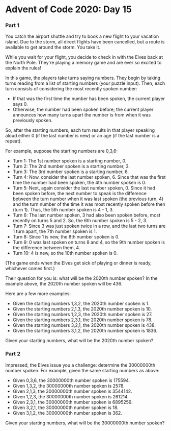 # Advent of Code 2020: Day 15
### Part 1
You catch the airport shuttle and try to book a new flight to your vacation island. Due to the storm, all direct flights have been cancelled, but a route is available to get around the storm. You take it.

While you wait for your flight, you decide to check in with the Elves back at the North Pole. They're playing a memory game and are ever so excited to explain the rules!

In this game, the players take turns saying numbers. They begin by taking turns reading from a list of starting numbers (your puzzle input). Then, each turn consists of considering the most recently spoken number:

*    If that was the first time the number has been spoken, the current player says 0.
*    Otherwise, the number had been spoken before; the current player announces how many turns apart the number is from when it was previously spoken.

So, after the starting numbers, each turn results in that player speaking aloud either 0 (if the last number is new) or an age (if the last number is a repeat).

For example, suppose the starting numbers are 0,3,6:

*    Turn 1: The 1st number spoken is a starting number, 0.
*    Turn 2: The 2nd number spoken is a starting number, 3.
*    Turn 3: The 3rd number spoken is a starting number, 6.
*    Turn 4: Now, consider the last number spoken, 6. Since that was the first time the number had been spoken, the 4th number spoken is 0.
*    Turn 5: Next, again consider the last number spoken, 0. Since it had been spoken before, the next number to speak is the difference between the turn number when it was last spoken (the previous turn, 4) and the turn number of the time it was most recently spoken before then (turn 1). Thus, the 5th number spoken is 4 - 1, 3.
*    Turn 6: The last number spoken, 3 had also been spoken before, most recently on turns 5 and 2. So, the 6th number spoken is 5 - 2, 3.
*    Turn 7: Since 3 was just spoken twice in a row, and the last two turns are 1 turn apart, the 7th number spoken is 1.
*    Turn 8: Since 1 is new, the 8th number spoken is 0.
*    Turn 9: 0 was last spoken on turns 8 and 4, so the 9th number spoken is the difference between them, 4.
*    Turn 10: 4 is new, so the 10th number spoken is 0.

(The game ends when the Elves get sick of playing or dinner is ready, whichever comes first.)

Their question for you is: what will be the 2020th number spoken? In the example above, the 2020th number spoken will be 436.

Here are a few more examples:

*    Given the starting numbers 1,3,2, the 2020th number spoken is 1.
*    Given the starting numbers 2,1,3, the 2020th number spoken is 10.
*    Given the starting numbers 1,2,3, the 2020th number spoken is 27.
*    Given the starting numbers 2,3,1, the 2020th number spoken is 78.
*    Given the starting numbers 3,2,1, the 2020th number spoken is 438.
*    Given the starting numbers 3,1,2, the 2020th number spoken is 1836.

Given your starting numbers, what will be the 2020th number spoken?

### Part 2
Impressed, the Elves issue you a challenge: determine the 30000000th number spoken. For example, given the same starting numbers as above:

*    Given 0,3,6, the 30000000th number spoken is 175594.
*    Given 1,3,2, the 30000000th number spoken is 2578.
*    Given 2,1,3, the 30000000th number spoken is 3544142.
*    Given 1,2,3, the 30000000th number spoken is 261214.
*    Given 2,3,1, the 30000000th number spoken is 6895259.
*    Given 3,2,1, the 30000000th number spoken is 18.
*    Given 3,1,2, the 30000000th number spoken is 362.

Given your starting numbers, what will be the 30000000th number spoken?
